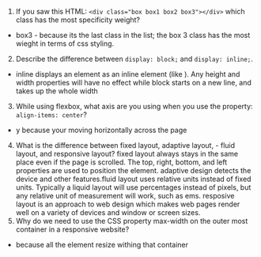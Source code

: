 <!-- Answers to the Self Study Questions go here -->

1. If you saw this HTML: `<div class="box box1 box2 box3"></div>` which class has the most specificity weight?

- box3 - because its the last class in the list; the box 3 class has the most wieght in terms of css styling. 

2. Describe the difference between `display: block;` and `display: inline;`.
- inline displays an element as an inline element (like <span>). Any height and width properties will have no effect while block starts on a new line, and takes up the whole width
3. While using flexbox, what axis are you using when you use the property: `align-items: center`?
- y because your moving horizontally across the page
4. What is the difference between fixed layout, adaptive layout, - fluid layout, and responsive layout?
fixed layout always stays in the same place even if the page is scrolled. The top, right, bottom, and left properties are used to position the element. adaptive design detects the device and other features.fluid layout uses relative units instead of fixed units. Typically a liquid layout will use percentages instead of pixels, but any relative unit of measurement will work, such as ems.
resposive layout is an approach to web design which makes web pages render well on a variety of devices and window or screen sizes.
5. Why do we need to use the CSS property max-width on the outer most container in a responsive website?
- because all the element resize withing that container
